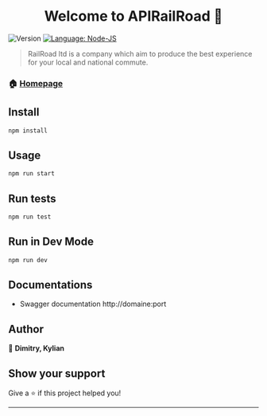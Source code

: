 <h1 align="center">Welcome to APIRailRoad 👋</h1>
<p>
  <img alt="Version" src="https://img.shields.io/badge/version-1.0.0-blue.svg?cacheSeconds=2592000" />
  <a href="#" target="_blank">
    <img alt="Language: Node-JS" src="https://img.shields.io/badge/Language-Node_JS-yellow.svg" />
  </a>
</p>

> RailRoad ltd is a company which aim to produce the best experience for your local and national commute.

### 🏠 [Homepage](https://github.com/MitryDim/APIRailRoad)

## Install

```sh
npm install
```

## Usage

```sh
npm run start
```

## Run tests

```sh
npm run test
```

## Run in Dev Mode

```sh
npm run dev
```

## Documentations

<ul>
<li>Swagger documentation  http://domaine:port</li>
</ul>

## Author

👤 **Dimitry, Kylian**


## Show your support

Give a ⭐️ if this project helped you!

***